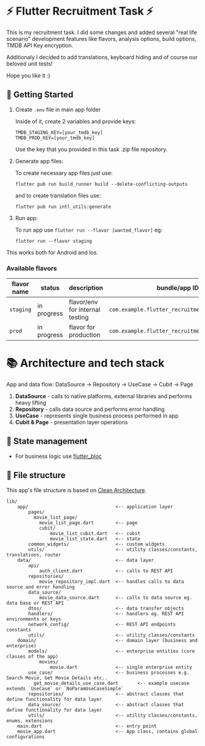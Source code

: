 # ⚡ Flutter Recruitment Task ⚡
This is my recruitment task. I did some changes and added several "real life scenario" development features like flavors, analysis options, build options, TMDB API Key encryption.

Additionaly I decided to add translations, keyboard hiding and of course our beloved unit tests!

Hope you like it :)

## 🚀 Getting Started
1. Create `.env` file in main app folder

    Inside of it, create 2 variables and provide keys:
    ```shell
    TMDB_STAGING_KEY=[your_tmdb_key]
    TMDB_PROD_KEY=[your_tmdb_key]
    ```
    Use the key that you provided in this task .zip file repository.

2. Generate app files:

    To create necessary app files just use:
    ```shell
    flutter pub run build_runner build --delete-conflicting-outputs
    ```

    and to create translation files use:
    ```shell
    flutter pub run intl_utils:generate
    ```
3. Run app:

    To run app use `flutter run --flavor [wanted_flavor]` eg:
    ```shell
    flutter run --flavor staging
    ```
This works both for Android and Ios. 

### Available flavors


|flavor name|status|description| bundle/app ID          |
|---|---|---|------------------------|
|`staging`|in progress|flavor/env for internal testing| `com.example.flutter_recruitment_task.staging`      |
|`prod`|in progress|flavor for production| `com.example.flutter_recruitment_task` |

# 📚 Architecture and tech stack
App and data flow:
DataSource -> Repository -> UseCase -> Cubit -> Page

1. **DataSource** - calls to native platforms, external libraries and performs heavy lifting
2. **Repository** - calls data source and performs error handling
3. **UseCase** - represents single business process performed in app
4. **Cubit & Page** - presentation layer operations

## 🚩 State management

- For business logic use [flutter_bloc](https://pub.dev/packages/flutter_bloc)

## 📂 File structure
This app's file structure is based on [Clean Architecture](https://blog.cleancoder.com/uncle-bob/2012/08/13/the-clean-architecture.html).
```
lib/
    app/                         	    <-- application layer
        pages/
          movie_list_page/
	        movie_list_page.dart        <-- page
            cubit/
	            movie_list_cubit.dart	<-- cubit
	            movie_list_state.dart   <-- state
        common_widgets/                 <-- custom widgets
        utils/                    	    <-- utility classes/constants, translations, router
    data/                         	    <-- data layer
        api/
            auth_client.dart            <-- calls to REST API
        repositories/
			movie_repository_impl.dart 	<-- handles calls to data source and error handling
        data_source/
		    movie_data_source.dart      <-- calls to data source eg. data base or REST API
        dtos/                           <-- data transfer objects
        handlers/                       <-- handlers eg. REST API environments or keys
        network_config/                 <-- REST API endpoints constants
        utils/                    	    <-- utility classes/constants
    domain/                       	    <-- domain layer (business and enterprise)
        models/                         <-- enterprise entities (core classes of the app)
            movies/
                movie.dart              <-- single enterprise entity
        use_case/                       <-- business processes e.g. Search Movie, Get Movie Details etc..
          get_movie_details_use_case.dart       <-- example usecase extends `UseCase` or `NoParamUseCaseSimple`
        repositories/                   <-- abstract classes that define functionality for data layer
        data_source/                    <-- abstract classes that define functionality for data layer
        utils/                    	    <-- utility classes/constants, enums, extensions
    main.dart                     	    <-- entry point
    movie_app.dart                     	<-- App class, contains global configurations

```

